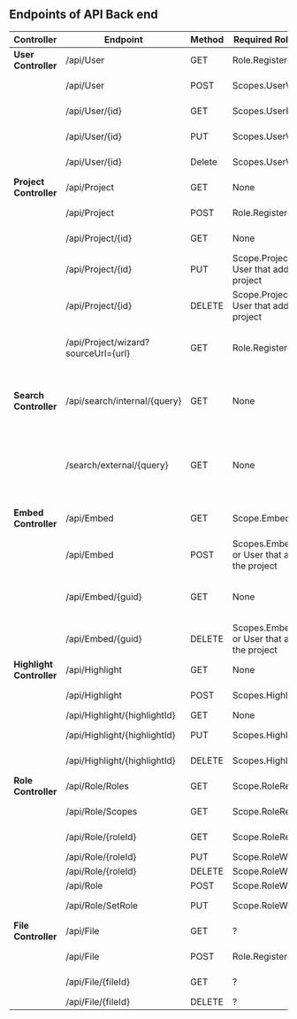 ## Endpoints of API Back end

| Controller             | Endpoint        | Method | Required Role/Scope | Description                          |
| ---------------------- | --------------- | ------ | ------------------------------------------------------- | ------------------------------------ |
| **User Controller**    | /api/User | GET| Role.RegisteredUser| Get user information |
|| /api/User     | POST| Scopes.UserWrite|Create user account|
|| /api/User/{id}| GET | Scopes.UserRead |Get user information|
|| /api/User/{id}| PUT | Scopes.UserWrite|Update user account |
|| /api/User/{id}| Delete | Scopes.UserWrite| Delete user account |
| **Project Controller** | /api/Project   | GET    | None | Get all projects|
|| /api/Project| POST   | Role.RegisteredUser| Create new project|
|| /api/Project/{id}   | GET| None | Get project information|
|| /api/Project/{id}   | PUT| Scope.ProjectWrite or User that added the project | Update project|
|| /api/Project/{id}   | DELETE | Scope.ProjectWrite or User that added the project | Delete project|
|| /api/Project/wizard?sourceUrl={url} | GET | Role.RegisteredUser| Get information from external sources|
| **Search Controller**| /api/search/internal/{query}| GET| None| Search for projects in the Digital Excellence database |
|| /search/external/{query} | GET | None | Search for projects in the FHICT GitLab**Not implemented yet** |
| **Embed Controller** | /api/Embed | GET    | Scope.EmbedRead| Get all embedded projects|
|| /api/Embed | POST| Scopes.EmbedWrite or User that added the project|Create embedded project|
|| /api/Embed/{guid}| GET | None |Get project inside the embedded project|
|| /api/Embed/{guid}| DELETE | Scopes.EmbedWrite or User that added the project|Delete embedded project |
| **Highlight Controller** | /api/Highlight   | GET    | None | Get all highlights|
|| /api/Highlight| POST| Scopes.HighlightWrite |Create highlight|
|| /api/Highlight/{highlightId}| GET | None |Get highlight|
|| /api/Highlight/{highlightId}| PUT | Scopes.HighlightWrite|Update highlight|
|| /api/Highlight/{highlightId}| DELETE | Scopes.HighlightWrite|Delete highlight|
| **Role Controller** | /api/Role/Roles | GET    | Scope.RoleRead | Get all roles|
|| /api/Role/Scopes| GET    | Scope.RoleRead| Get all scopes|
|| /api/Role/{roleId} | GET    | Scope.RoleRead | Get Role information|
|| /api/Role/{roleId}| PUT | Scope.RoleWrite |Update role|
|| /api/Role/{roleId}| DELETE| Scope.RoleWrite|Delete role|
|| /api/Role| POST | Scope.RoleWrite|Create role|
|| /api/Role/SetRole| PUT | Scope.RoleWrite|Update role of user|
| **File Controller** | /api/File | GET    | ? | Get all files|
|| /api/File| POST  | Role.RegisteredUser| Upload / Create file|
|| /api/File/{fileId} | GET    | ? | Get single file|
|| /api/File/{fileId} | DELETE | ? | Delete file |



